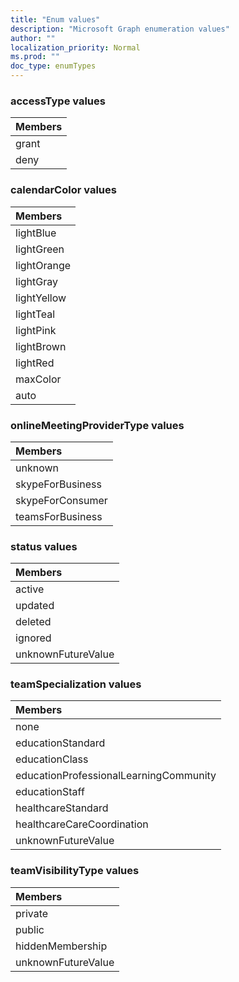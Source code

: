 ```yaml
---
title: "Enum values"
description: "Microsoft Graph enumeration values"
author: ""
localization_priority: Normal
ms.prod: ""
doc_type: enumTypes
---
```


### accessType values 




|Members|
|:---|
|grant|
|deny|

### calendarColor values 



|Members|
|:---|
|lightBlue|
|lightGreen|
|lightOrange|
|lightGray|
|lightYellow|
|lightTeal|
|lightPink|
|lightBrown|
|lightRed|
|maxColor|
|auto|

### onlineMeetingProviderType values 



|Members|
|:---|
|unknown|
|skypeForBusiness|
|skypeForConsumer|
|teamsForBusiness|

### status values 



|Members|
|:---|
|active|
|updated|
|deleted|
|ignored|
|unknownFutureValue|

### teamSpecialization values 



|Members|
|:---|
|none|
|educationStandard|
|educationClass|
|educationProfessionalLearningCommunity|
|educationStaff|
|healthcareStandard|
|healthcareCareCoordination|
|unknownFutureValue|

### teamVisibilityType values 



|Members|
|:---|
|private|
|public|
|hiddenMembership|
|unknownFutureValue|

